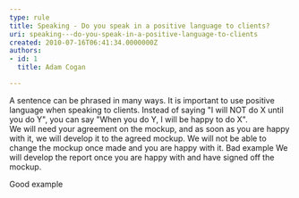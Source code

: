 ```yaml
---
type: rule
title: Speaking - Do you speak in a positive language to clients?
uri: speaking---do-you-speak-in-a-positive-language-to-clients
created: 2010-07-16T06:41:34.0000000Z
authors:
- id: 1
  title: Adam Cogan

---
```


 A sentence can be phrased in many ways. It is important to use positive language when speaking to clients. Instead of saying "I will NOT do X until you do Y", you can say "When you do Y, I will be happy to do X". <br> 
We will need your agreement on the mockup, and as soon as you are happy with it, we will develop it to the agreed mockup. We will not be able to change the mockup once made and you are happy with it.
Bad example
We will develop the report once you are happy with and have signed off the mockup.

Good example
